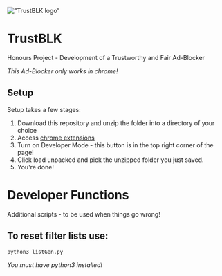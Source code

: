 !["TrustBLK logo"][logo]

# TrustBLK

Honours Project - Development of a Trustworthy and Fair Ad-Blocker

_This Ad-Blocker only works in chrome!_

## Setup

Setup takes a few stages:

1. Download this repository and unzip the folder into a directory of your choice
2. Access [chrome extensions][1]
3. Turn on Developer Mode - this button is in the top right corner of the page!
4. Click load unpacked and pick the unzipped folder you just saved.
5. You're done!

# Developer Functions

Additional scripts - to be used when things go wrong!

## To reset filter lists use:

`python3 listGen.py`

_You must have python3 installed!_

[1]: chrome://extensions/
[logo]: https://github.com/cheerypal/TrustBLK/blob/main/assets/logo16.png "TrustBLK logo"
